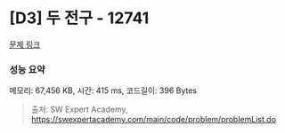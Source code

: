 # [D3] 두 전구 - 12741 

[문제 링크](https://swexpertacademy.com/main/code/problem/problemDetail.do?contestProbId=AXuUo_Tqs9kDFARa) 

### 성능 요약

메모리: 67,456 KB, 시간: 415 ms, 코드길이: 396 Bytes



> 출처: SW Expert Academy, https://swexpertacademy.com/main/code/problem/problemList.do